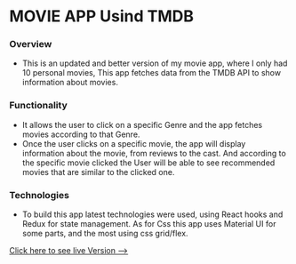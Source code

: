 # MOVIE APP Usind TMDB

### Overview
* This is an updated and better version of my movie app, where I only had 10 personal movies, This app fetches data from the TMDB API to show information about movies. 


### Functionality

* It allows the user to click on a specific Genre and the app fetches movies according to that Genre. 
* Once the user clicks on a specific movie, the app will display information about the movie, from reviews to the cast. And according to the specific movie clicked the User will be able to see recommended movies that are similar to the clicked one. 

### Technologies
* To build this app latest technologies were used, using React hooks and Redux for state management. As for Css this app uses Material UI for some parts, and the most using css grid/flex. 

[Click here to see live Version --> ](https://enyelsequeira.github.io/movieshook/)
